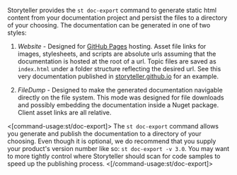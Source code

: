 <!--Title:Exporting the Documentation-->
<!--Url:export-->

Storyteller provides the `st doc-export` command to generate static html content from your documentation project and persist the files to a directory of your choosing. The documentation can be generated in one of two styles:

1. _Website_ - Designed for [GitHub Pages](https://pages.github.com) hosting. Asset file links for images, stylesheets, and scripts are absolute urls assuming that the documentation is hosted at the root of a url. Topic files are saved as `index.html` under a folder structure reflecting the desired url. See this very documentation published in [storyteller.github.io](https://github.com/storyteller/storyteller.github.io) for an example.

1. _FileDump_ - Designed to make the generated documentation navigable directly on the file system. This mode was designed for file downloads and possibly embedding the documentation inside a Nuget package. Client asset links are all relative.


<[command-usage:st/doc-export]>
The `st doc-export` command allows you generate and publish the documentation to a directory of your choosing. Even though it is optional, we do recommend that you supply your product's version number like so: `st doc-export -v 3.0`. You may want to more tightly control where Storyteller should scan for code samples to speed up the publishing process.
<[/command-usage:st/doc-export]>
